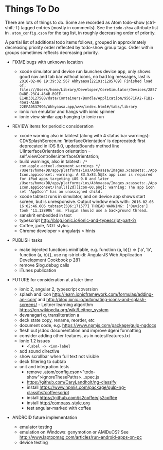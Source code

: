 Things To Do
============

There are lots of things to do. Some are recorded as Atom todo-show (ctrl-shift-T) tagged entries (mostly in comments). See the `todo-show` attribute list in `.atom_config.cson` for the tag list, in roughly decreasing order of priority.

A partial list of additional todo items follows, grouped in approximately decreasing priority order reflected by todo-show group tags. Order within groups sometimes reflects decreasing priority.

- FIXME bugs with unknown location
  - xcode simulator and device run launches device app, only shows good nav and tab bar without icons, no bad log messages, last is ```
    2016-02-06 19:39:32.567 Abhyaasa[22191:1285789] Finished load of: file:///Users/home/Library/Developer/CoreSimulator/Devices/2857D4DE-23C4-464B-B9EF-E14D33127588/data/Containers/Bundle/Application/95671FA2-F1B1-45A1-A1AE-22EFA0537996/Abhyaasa.app/www/index.html#/tabs/library```
  - ionic run emulator and hangs with ionic spinner
  - ionic view similar app hanging to ionic run


- REVIEW items for periodic consideration
  - xcode warning also in tabtest (along with 4 status bar warnings): CDVSplashScreen.m: 'interfaceOrientation' is deprecated: first deprecated in iOS 8.0, updateBounds method line
    UIInterfaceOrientation orientation = self.viewController.interfaceOrientation;
  - build warnings, also in tabtest:```
    /* com.apple.actool.document.warnings */
    /Users/home/DD/app/platforms/ios/Abhyaasa/Images.xcassets:./AppIcon.appiconset: warning: A 83.5x83.5@2x app icon is required for iPad apps targeting iOS 9.0 and later
    /Users/home/DD/app/platforms/ios/Abhyaasa/Images.xcassets:./AppIcon.appiconset/(null)[2d][icon-60.png]: warning: The app icon set "AppIcon" has an unassigned child.```
  - xcode tabtest runs in simulator, and on device app shows start screen, but is unresponsive. Output window ends with:```
    2016-02-05 16:02:46.606 tabtest[586:171577] THREAD WARNING: ['Device'] took '11.128906' ms. Plugin should use a background thread.```
  - sanskrit embedded in text
  - typescript http://blog.ionic.io/ionic-and-typescript-part-2/
  - Coffee, jade, NOT stylus
  - Chrome developer > angularjs > hints


- PUBLISH tasks
  - make injected functions minifiable, e.g. function (a, b){} => ['a', 'b', function (a, b){}, use ng-strict-di: AngularJS Web Application Development Cookbook p 281
  - remove $log.debug calls
  - iTunes publication


- FUTURE for consideration at a later time  
  - ionic 2, angular 2, typescript coversion
  - splash and icon http://learn.ionicframework.com/formulas/adding-an-icon/ and  http://blog.ionic.io/automating-icons-and-splash-screens/  - Leitner learning algorithm https://en.wikipedia.org/wiki/Leitner_system
  - devanagari q, transliteration a
  - deck state copy, rename, reorder, etc
  - document code, e.g. https://www.npmjs.com/package/gulp-ngdocs
  - flesh out jsdoc documentation and improve dgeni formatting
  - consider adding other features, as in notes/features.txt
  - ionic 1.2 issues
    - `<label -> <ion-label`
  - add sound directive
  - show scrollbar when full text not visible
  - deck filtering to subtab
  - unit and integration tests
    - remove .atom/config.cson>"todo-show">ignoreThesePaths>...spec.js
    - https://github.com/CaryLandholt/ng-classify
    - install https://www.npmjs.com/package/gulp-ng-classify#coffeescript
    - install https://github.com/js2coffee/js2coffee
    - install http://compass-style.org
    - test angular-marked with coffee


- ANDROID future implementation
  - emulator testing
  - emulation on Windows: genymotion or AMIDuOS? See  http://www.laptopmag.com/articles/run-android-apps-on-pc
  - device testing

